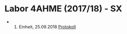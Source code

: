 # Labor 4AHME (2017/18) - SX

-   1.  Einheit, 25.09.2018  [Protokoll](https://github.com/HTLMechatronics/m15-la1-sx/blob/volalm15/protokoll1_g3_volalm15_25.09.md)
